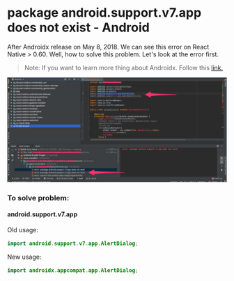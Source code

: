# package android.support.v7.app does not exist - Android

After Androidx release on May 8, 2018. We can see this error on React Native > 0.60. Well, how to solve this problem. Let's look at the error first.

> Note: If you want to learn more thing about Androidx. Follow this [link.](/React-Native/HowToArticles/Androidx.md)

![androidx](/assets/images/android-v4-v7-error.png)

### To solve problem:

#### android.support.v7.app
Old usage:
```java
import android.support.v7.app.AlertDialog;
```

New usage:
```java
import androidx.appcompat.app.AlertDialog;
```